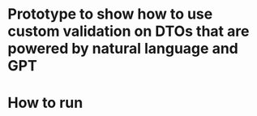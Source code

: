# Prototype to show how to use custom validation on DTOs that are powered by natural language and GPT

# How to run


